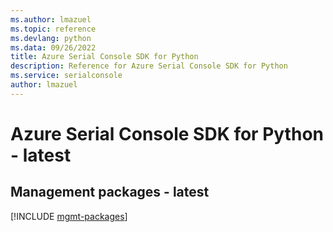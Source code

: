 ```yaml
---
ms.author: lmazuel
ms.topic: reference
ms.devlang: python
ms.data: 09/26/2022
title: Azure Serial Console SDK for Python
description: Reference for Azure Serial Console SDK for Python
ms.service: serialconsole
author: lmazuel
---
```

# Azure Serial Console SDK for Python - latest

## Management packages - latest
[!INCLUDE [mgmt-packages](serial-console-mgmt-index.md)]